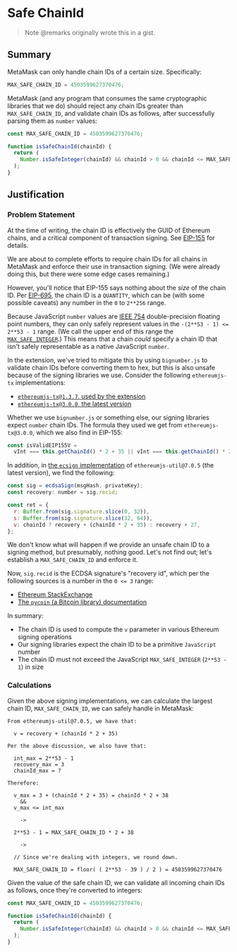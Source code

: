 # Safe ChainId

> Note @remarks originally wrote this in a gist.

## Summary

MetaMask can only handle chain IDs of a certain size. Specifically:

```javascript
MAX_SAFE_CHAIN_ID = 4503599627370476;
```

MetaMask (and any program that consumes the same cryptographic libraries that we do) should reject any chain IDs greater than `MAX_SAFE_CHAIN_ID`, and validate chain IDs as follows, after successfully parsing them as `number` values:

```javascript
const MAX_SAFE_CHAIN_ID = 4503599627370476;

function isSafeChainId(chainId) {
  return (
    Number.isSafeInteger(chainId) && chainId > 0 && chainId <= MAX_SAFE_CHAIN_ID
  );
}
```

## Justification

### Problem Statement

At the time of writing, the chain ID is effectively the GUID of Ethereum chains,
and a critical component of transaction signing.
See [EIP-155](https://eips.ethereum.org/EIPS/eip-155) for details.

We are about to complete efforts to require chain IDs for all chains in MetaMask and enforce their use in transaction signing.
(We were already doing this, but there were some edge cases remaining.)

However, you'll notice that EIP-155 says nothing about the _size_ of the chain ID.
Per [EIP-695](https://eips.ethereum.org/EIPS/eip-695),
the chain ID is a `QUANTITY`, which can be (with some possible caveats) any number in the `0` to `2**256` range.

Because JavaScript `number` values are [IEEE 754](https://en.wikipedia.org/wiki/IEEE_754)
double-precision floating point numbers,
they can only safely represent values in the `-(2**53 - 1) <= 2**53 - 1` range.
(We call the upper end of this range the [`MAX_SAFE_INTEGER`](https://developer.mozilla.org/en-US/docs/Web/JavaScript/Reference/Global_Objects/Number/MAX_SAFE_INTEGER).)
This means that a chain _could_ specify a chain ID that isn't safely representable as a native JavaScript `number`.

In the extension, we've tried to mitigate this by using `bignumber.js` to validate chain IDs before converting them to hex,
but this is also unsafe because of the signing libraries we use.
Consider the following `ethereumjs-tx` implementations:

- [`ethereumjs-tx@1.3.7`, used by the extension](https://github.com/ethereumjs/ethereumjs-tx/blob/e3fc21467ecb997090f63f154b1407094f173bf2/index.js#L120-L127)
- [`ethereumjs-tx@3.0.0`, the latest version](https://github.com/ethereumjs/ethereumjs-vm/blob/5184804b6652056183babb47ef254d98765c9b8c/packages/tx/src/transaction.ts#L368-L383)

Whether we use `bignumber.js` or something else, our signing libraries expect `number` chain IDs.
The formula they used we get from `ethereumjs-tx@3.0.0`, which we also find in EIP-155:

```javascript
const isValidEIP155V =
  vInt === this.getChainId() * 2 + 35 || vInt === this.getChainId() * 2 + 36;
```

In addition, in [the `ecsign` implementation](https://github.com/ethereumjs/ethereumjs-util/blob/c5dca47d1ec983edd3b00b559088f9b56e16bc01/src/signature.ts#L16-28)
of `ethereumjs-util@7.0.5` (the latest version), we find the following:

```javascript
const sig = ecdsaSign(msgHash, privateKey);
const recovery: number = sig.recid;

const ret = {
  r: Buffer.from(sig.signature.slice(0, 32)),
  s: Buffer.from(sig.signature.slice(32, 64)),
  v: chainId ? recovery + (chainId * 2 + 35) : recovery + 27,
};
```

We don't know what will happen if we provide an unsafe chain ID to a signing method, but presumably, nothing good.
Let's not find out; let's establish a `MAX_SAFE_CHAIN_ID` and enforce it.

Now, `sig.recid` is the ECDSA signature's "recovery id", which per the following sources is a number in the `0 <= 3` range:

- [Ethereum StackExchange](https://ethereum.stackexchange.com/a/53182)
- [The `pycoin` (a Bitcoin library) documentation](https://pycoin.readthedocs.io/en/latest/source/pycoin.ecdsa.html)

In summary:

- The chain ID is used to compute the `v` parameter in various Ethereum signing operations
- Our signing libraries expect the chain ID to be a primitive `JavaScript` number
- The chain ID must not exceed the JavaScript `MAX_SAFE_INTEGER` (`2**53 - 1`) in size

### Calculations

Given the above signing implementations, we can calculate the largest chain ID, `MAX_SAFE_CHAIN_ID`, we can safely handle in MetaMask:

```text
From ethereumjs-util@7.0.5, we have that:

  v = recovery + (chainId * 2 + 35)

Per the above discussion, we also have that:

  int_max = 2**53 - 1
  recovery_max = 3
  chainId_max = ?

Therefore:

  v_max = 3 + (chainId * 2 + 35) = chainId * 2 + 38
    &&
  v_max <= int_max

    ->

  2**53 - 1 = MAX_SAFE_CHAIN_ID * 2 + 38

    ->

  // Since we're dealing with integers, we round down.

  MAX_SAFE_CHAIN_ID = floor( ( 2**53 - 39 ) / 2 ) = 4503599627370476
```

Given the value of the safe chain ID, we can validate all incoming chain IDs as follows, once they're converted to integers:

```javascript
const MAX_SAFE_CHAIN_ID = 4503599627370476;

function isSafeChainId(chainId) {
  return (
    Number.isSafeInteger(chainId) && chainId > 0 && chainId <= MAX_SAFE_CHAIN_ID
  );
}
```
